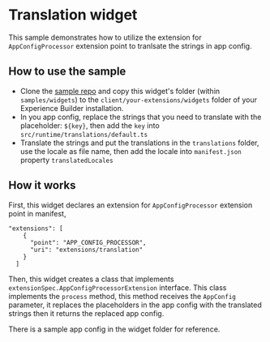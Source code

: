 # Translation widget
This sample demonstrates how to utilize the extension for `AppConfigProcessor` extension point to tranlsate the strings in app config.

## How to use the sample
* Clone the [sample repo](https://github.com/esri/arcgis-experience-builder-sdk-resources) and copy this widget's folder (within `samples/widgets`) to the `client/your-extensions/widgets` folder of your Experience Builder installation.
* In you app config, replace the strings that you need to translate with the placeholder: `${key}`, then add the `key` into `src/runtime/translations/default.ts`
* Translate the strings and put the translations in the `translations` folder, use the locale as file name, then add the locale into `manifest.json` property `translatedLocales`

## How it works
First, this widget declares an extension for `AppConfigProcessor` extension point in manifest,
```
"extensions": [
    {
      "point": "APP_CONFIG_PROCESSOR",
      "uri": "extensions/translation"
    }
  ]
```
Then, this widget creates a class that implements `extensionSpec.AppConfigProcessorExtension` interface. This class implements the `process` method, this method receives the `AppConfig` parameter, it replaces the placeholders in the app config with the translated strings then it returns the replaced app config.

There is a sample app config in the widget folder for reference.


